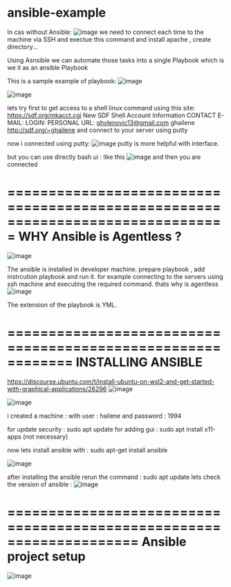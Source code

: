 # ansible-example
In cas without Ansible:
![image](https://github.com/user-attachments/assets/b9370fe3-331e-4673-ba4f-ac8f97806944)
we need to connect each time to the machine via SSH and exectue this command and install apache , create directory...

Using Asnsible we can automate those tasks into a single Playbook which is we it as an ansible Playbook

This is a sample example of playbook:
![image](https://github.com/user-attachments/assets/4d4205f4-711e-4a2c-8c0e-a1a2c1b82ba6)

![image](https://github.com/user-attachments/assets/ca6b9144-26bb-4c4c-abba-a341cb49375b)

lets try first to get access to a shell linux command using this site: https://sdf.org/mkacct.cgi
New SDF Shell Account Information
CONTACT E-MAIL:
LOGIN:
PERSONAL URL: 	ghylenovic13@gmail.com
ghailene
http://sdf.org/~ghailene
and connect to your server using putty

now i connected using putty:
![image](https://github.com/user-attachments/assets/d17049c7-d0b5-42b2-a929-0b77d234bf9c)
putty is more helpful with interface.

but you can use directly bash ui : like this 
![image](https://github.com/user-attachments/assets/d3f7343e-9e14-43b8-9196-c8c1c7b30c4b)
and then you are connected

===============================================================================
WHY Ansible is Agentless ?
===============================================================================
![image](https://github.com/user-attachments/assets/59681d63-b595-4c25-b7c3-b1c14353de3e)

The ansible is installed in developer machine. prepare playbook , add instrcution playbook and run it.
for example connecting to the servers using ssh machine and executing the required command. thats why is agentless
![image](https://github.com/user-attachments/assets/e0da1064-f07d-4047-b856-7e3045b20034)

The extension of the playbook is YML.

============================================================
INSTALLING ANSIBLE
============================================================
https://discourse.ubuntu.com/t/install-ubuntu-on-wsl2-and-get-started-with-graphical-applications/26296
![image](https://github.com/user-attachments/assets/b828e8d6-f9e2-43a0-bb49-f252f98dbc49)

![image](https://github.com/user-attachments/assets/8f86ece6-204a-4526-9a14-b007a8c73515)

i created a machine : with user : hailene and password : 1994

for update security : sudo apt update
for adding gui : sudo apt install x11-apps (not necessary)

now lets install ansible with : sudo apt-get install ansible

![image](https://github.com/user-attachments/assets/b0a1102c-1202-4911-b346-e1c442fabe9b)

after installing the ansible rerun the command : sudo apt update
lets check the version of ansible : 
![image](https://github.com/user-attachments/assets/5703877f-00e5-4ddb-9d7e-e4bb1bd67869)

====================================================================
Ansible project setup
==============================================================
![image](https://github.com/user-attachments/assets/ecc12b0b-a231-4b73-9bbf-d42a1be6a28a)



